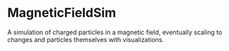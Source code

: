 # MagneticFieldSim
A simulation of charged particles in a magnetic field, eventually scaling to changes and particles themselves with visualizations.
